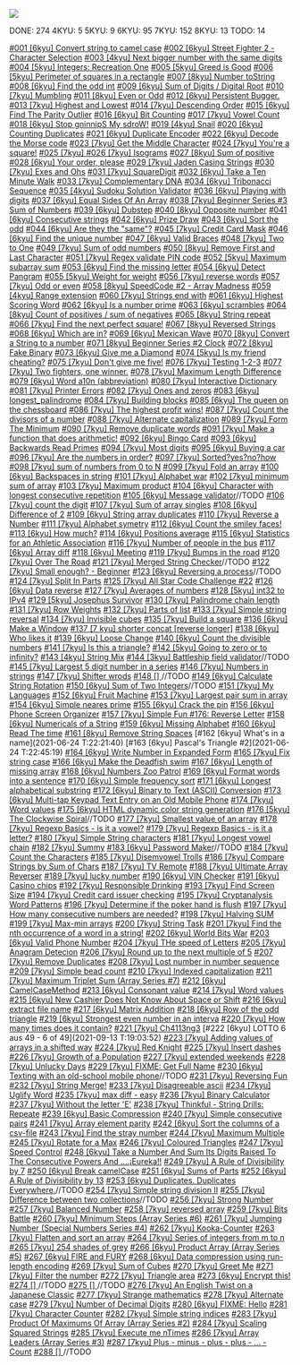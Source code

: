 ![](https://www.codewars.com/users/%3Cprim%3Erim%3C%2Fprim%3E/badges/large)

DONE: 274
4KYU: 5
5KYU: 9
6KYU: 95
7KYU: 152
8KYU: 13
TODO: 14


[#001 [6kyu] Convert string to camel case](https:www.codewars.com/kata/517abf86da9663f1d2000003/train/java)
[#002 [6kyu] Street Fighter 2 - Character Selection](https:www.codewars.com/kata/5853213063adbd1b9b0000be)
[#003 [4kyu] Next bigger number with the same digits](https:www.codewars.com/kata/55983863da40caa2c900004e/train/java)
[#004 [5kyu] Integers: Recreation One](https:www.codewars.com/kata/55aa075506463dac6600010d/train/java)
[#005 [5kyu] Greed is Good](https:www.codewars.com/kata/5270d0d18625160ada0000e4/train/java)
[#006 [5kyu] Perimeter of squares in a rectangle](https:www.codewars.com/kata/559a28007caad2ac4e000083/train/java)
[#007 [8kyu] Number toString](https:www.codewars.com/kata/53934feec44762736c00044b/train/java)
[#008 [6kyu] Find the odd int](https:www.codewars.com/kata/54da5a58ea159efa38000836/train/java)
[#009 [6kyu] Sum of Digits / Digital Root](https:www.codewars.com/kata/541c8630095125aba6000c00/train/java)
[#010 [7kyu] Mumbling](https:www.codewars.com/kata/5667e8f4e3f572a8f2000039/train/java)
[#011 [8kyu] Even or Odd](https:www.codewars.com/kata/53da3dbb4a5168369a0000fe/train/java)
[#012 [6kyu] Persistent Bugger.](https:www.codewars.com/kata/55bf01e5a717a0d57e0000ec)
[#013 [7kyu] Highest and Lowest](https:www.codewars.com/kata/554b4ac871d6813a03000035/train/java)
[#014 [7kyu] Descending Order](https:www.codewars.com/kata/5467e4d82edf8bbf40000155/train/java)
[#015 [6kyu] Find The Parity Outlier](https:www.codewars.com/kata/5526fc09a1bbd946250002dc/train/java)
[#016 [6kyu] Bit Counting](https:www.codewars.com/kata/526571aae218b8ee490006f4/train/java)
[#017 [7kyu] Vowel Count](https:www.codewars.com/kata/54ff3102c1bad923760001f3/train/java)
[#018 [6kyu] Stop gninnipS My sdroW!](https:www.codewars.com/kata/5264d2b162488dc400000001/train/java)
[#019 [4kyu] Snail](https:www.codewars.com/kata/521c2db8ddc89b9b7a0000c1/train/java*/)
[#020 [6kyu] Counting Duplicates](https:www.codewars.com/kata/54bf1c2cd5b56cc47f0007a1/train/java)
[#021 [6kyu] Duplicate Encoder](https:www.codewars.com/kata/54b42f9314d9229fd6000d9c/train/java)
[#022 [6kyu] Decode the Morse code](https:www.codewars.com/kata/54b724efac3d5402db00065e/train/java)
[#023 [7kyu] Get the Middle Character](https:www.codewars.com/kata/56747fd5cb988479af000028/train/java)
[#024 [7kyu] You're a square!](https:www.codewars.com/kata/54c27a33fb7da0db0100040e/train/java)
[#025 [7kyu] ](https:www.codewars.com/kata/57cebe1dc6fdc20c57000ac9/train/java)
[#026 [7kyu] Isograms](https:www.codewars.com/kata/54ba84be607a92aa900000f1/train/java)
[#027 [8kyu] Sum of positive](https:www.codewars.com/kata/5715eaedb436cf5606000381/train/java)
[#028 [6kyu] Your order, please](https:www.codewars.com/kata/55c45be3b2079eccff00010f/train/java)
[#029 [7kyu] Jaden Casing Strings](https:www.codewars.com/kata/5390bac347d09b7da40006f6/train/java)
[#030 [7kyu] Exes and Ohs](https:www.codewars.com/kata/55908aad6620c066bc00002a/train/java)
[#031 [7kyu] SquareDigit](https:www.codewars.com/kata/546e2562b03326a88e000020/train/java)
[#032 [6kyu] Take a Ten Minute Walk](https:www.codewars.com/kata/54da539698b8a2ad76000228/train/java)
[#033 [7kyu] Complementary DNA](https:www.codewars.com/kata/554e4a2f232cdd87d9000038/train/java)
[#034 [6kyu] Tribonacci Sequence](https:www.codewars.com/kata/556deca17c58da83c00002db/train/java)
[#035 [4kyu] Sudoku Solution Validator](https:www.codewars.com/kata/529bf0e9bdf7657179000008/train/java)
[#036 [6kyu] Playing with digits](https:www.codewars.com/kata/5552101f47fc5178b1000050/train/java)
[#037 [6kyu] Equal Sides Of An Array](https:www.codewars.com/kata/5679aa472b8f57fb8c000047/train/java)
[#038 [7kyu] Beginner Series #3 Sum of Numbers](https:www.codewars.com/kata/55f2b110f61eb01779000053/train/java)
[#039 [6kyu] Dubstep](https:www.codewars.com/kata/551dc350bf4e526099000ae5)
[#040 [8kyu] Opposite number](https:www.codewars.com/kata/56dec885c54a926dcd001095/train/java)
[#041 [6kyu] Consecutive strings](https:www.codewars.com/kata/56a5d994ac971f1ac500003e/train/java)
[#042 [6kyu] Prize Draw](https:www.codewars.com/kata/5616868c81a0f281e500005c/train/java)
[#043 [6kyu] Sort the odd](https:www.codewars.com/kata/578aa45ee9fd15ff4600090d/train/java)
[#044 [6kyu] Are they the "same"?](https:www.codewars.com/kata/550498447451fbbd7600041c/train/java)
[#045 [7kyu] Credit Card Mask](https:www.codewars.com/kata/5412509bd436bd33920011bc/train/java)
[#046 [6kyu] Find the unique number](https:www.codewars.com/kata/585d7d5adb20cf33cb000235/)
[#047 [6kyu] Valid Braces](https:www.codewars.com/kata/5277c8a221e209d3f6000b56/train/java)
[#048 [7kyu] Two to One](https:www.codewars.com/kata/5656b6906de340bd1b0000ac/train/java)
[#049 [7kyu] Sum of odd numbers](https:www.codewars.com/kata/55fd2d567d94ac3bc9000064/train/java)
[#050 [8kyu] Remove First and Last Character](https:www.codewars.com/kata/56bc28ad5bdaeb48760009b0/train/java)
[#051 [7kyu] Regex validate PIN code](https:www.codewars.com/kata/55f8a9c06c018a0d6e000132/train/java)
[#052 [5kyu] Maximum subarray sum](https:www.codewars.com/kata/54521e9ec8e60bc4de000d6c/train/java)
[#053 [6kyu] Find the missing letter](https:www.codewars.com/kata/5839edaa6754d6fec10000a2/train/java)
[#054 [6kyu] Detect Pangram](https:www.codewars.com/kata/545cedaa9943f7fe7b000048/train/java)
[#055 [5kyu] Weight for weight](https:www.codewars.com/kata/55c6126177c9441a570000cc/train/java)
[#056 [7kyu] reverse words](https:www.codewars.com/kata/5259b20d6021e9e14c0010d4/train/java)
[#057 [7kyu] Odd or even](https:www.codewars.com/kata/5949481f86420f59480000e7/train/java)
[#058 [8kyu] SpeedCode #2 - Array Madness](https:www.codewars.com/kata/56ff6a70e1a63ccdfa0001b1)
[#059 [4kyu] Range extension](https:www.codewars.com/kata/51ba717bb08c1cd60f00002f/train/java)
[#060 [7kyu] Strings end with](https:www.codewars.com/kata/51f2d1cafc9c0f745c00037d/train/java)
[#061 [6kyu] Highest Scoring Word](https:www.codewars.com/kata/57eb8fcdf670e99d9b000272/train/java)
[#062 [6kyu] Is a number prime](https:www.codewars.com/kata/5262119038c0985a5b00029f/train/java)
[#063 [6kyu] scrambles](https:www.codewars.com/kata/55c04b4cc56a697bb0000048/train/java)
[#064 [8kyu] Count of positives / sum of negatives](https:www.codewars.com/kata/576bb71bbbcf0951d5000044/train/java)
[#065 [8kyu] String repeat](https:www.codewars.com/kata/57a0e5c372292dd76d000d7e/train/java)
[#066 [7kyu] Find the next perfect square!](https:www.codewars.com/kata/56269eb78ad2e4ced1000013/train/java)
[#067 [8kyu] Reversed Strings](https:www.codewars.com/kata/5168bb5dfe9a00b126000018/train/java)
[#068 [6kyu] Which are in?](https:www.codewars.com/kata/550554fd08b86f84fe000a58/train/java)
[#069 [6kyu] Mexican Wave](https:www.codewars.com/kata/58f5c63f1e26ecda7e000029/train/java)
[#070 [8kyu] Convert a String to a number](https:www.codewars.com/kata/544675c6f971f7399a000e79/train/java)
[#071 [8kyu] Beginner Series #2 Clock](https:www.codewars.com/kata/55f9bca8ecaa9eac7100004a/train/java)
[#072 [8kyu] Fake Binary](https:www.codewars.com/kata/57eae65a4321032ce000002d/train/java)
[#073 [6kyu] Give me a Diamond](https:www.codewars.com/kata/5503013e34137eeeaa001648/train/java)
[#074 [5kyu] Is my friend cheating?](https:www.codewars.com/kata/5547cc7dcad755e480000004)
[#075 [7kyu] Don't give me five!](https:www.codewars.com/kata/5813d19765d81c592200001a/train/java)
[#076 [7kyu] Testing 1-2-3](https:www.codewars.com/kata/54bf85e3d5b56c7a05000cf9/train/java)
[#077 [7kyu] Two fighters, one winner.](https:www.codewars.com/kata/577bd8d4ae2807c64b00045b/train/java)
[#078 [7kyu] Maximum Length Difference](https:www.codewars.com/kata/5663f5305102699bad000056/train/java)
[#079 [6kyu] Word a10n (abbreviation)](https:www.codewars.com/kata/5375f921003bf62192000746/train/java)
[#080 [7kyu] Interactive Dictionary](https:www.codewars.com/kata/57a93f93bb9944516d0000c1/train/java)
[#081 [7kyu] Printer Errors](https:www.codewars.com/kata/56541980fa08ab47a0000040/train/java)
[#082 [7kyu] Ones and zeros](https:www.codewars.com/kata/578553c3a1b8d5c40300037c/train/java)
[#083 [6kyu] longest_palindrome](https:www.codewars.com/kata/54bb6f887e5a80180900046b/train/java)
[#084 [7kyu] Building blocks](https:www.codewars.com/kata/55b75fcf67e558d3750000a3/train/java)
[#085 [6kyu] The queen on the chessboard](https:www.codewars.com/kata/5aa1031a7c7a532be30000e5/train/java)
[#086 [7kyu] The highest profit wins!](https:www.codewars.com/kata/559590633066759614000063/train/java)
[#087 [7kyu] Count the divisors of a number](https:www.codewars.com/kata/542c0f198e077084c0000c2e/train/java)
[#088 [7kyu] Alternate capitalization](https:www.codewars.com/kata/59cfc000aeb2844d16000075/train/java)
[#089 [7kyu] Form The Minimum](https:www.codewars.com/kata/5ac6932b2f317b96980000ca/train/java)
[#090 [7kyu] Remove duplicate words](https:www.codewars.com/kata/5b39e3772ae7545f650000fc/train/java)
[#091 [7kyu] Make a function that does arithmetic!](https:www.codewars.com/kata/583f158ea20cfcbeb400000a/train/java)
[#092 [6kyu] Bingo Card](https:www.codewars.com/kata/566d5e2e57d8fae53c00000c/train/java)
[#093 [6kyu] Backwards Read Primes](https:www.codewars.com/kata/5539fecef69c483c5a000015/train/java)
[#094 [7kyu] Most digits](https:www.codewars.com/kata/58daa7617332e59593000006/train/java)
[#095 [6kyu] Buying a car](https:www.codewars.com/kata/554a44516729e4d80b000012/train/java)
[#096 [7kyu] Are the numbers in order?](https:www.codewars.com/kata/56b7f2f3f18876033f000307/train/java)
[#097 [7kyu] Sorted?yes?no?how](https:www.codewars.com/kata/580a4734d6df748060000045/train/java)
[#098 [7kyu] sum of numbers from 0 to N](https:www.codewars.com/kata/56e9e4f516bcaa8d4f001763/train/java)
[#099 [7kyu] Fold an array](https:www.codewars.com/kata/57ea70aa5500adfe8a000110/train/java)
[#100 [6kyu] Backspaces in string](https:www.codewars.com/kata/5727bb0fe81185ae62000ae3/train/java)
[#101 [7kyu] Alphabet war](https:www.codewars.com/kata/59377c53e66267c8f6000027)
[#102 [7kyu] minimum sum of array](https:www.codewars.com/kata/5a523566b3bfa84c2e00010b/train/java)
[#103 [7kyu] Maximum product](https:www.codewars.com/kata/5a4138acf28b82aa43000117/train/java)
[#104 [6kyu] Character with longest consecutive repetition](https:www.codewars.com/kata/586d6cefbcc21eed7a001155/train/java)
[#105 [6kyu] Message validator](https:www.codewars.com/kata/5fc7d2d2682ff3000e1a3fbc/train/java)//TODO
[#106 [7kyu] count the digit](https:www.codewars.com/kata/566fc12495810954b1000030/train/java)
[#107 [7kyu] Sum of array singles](https:www.codewars.com/kata/59f11118a5e129e591000134/train/java)
[#108 [6kyu] Difference of 2](https:www.codewars.com/kata/5340298112fa30e786000688/train/java)
[#109 [6kyu] String array duplicates](https:www.codewars.com/kata/59f08f89a5e129c543000069/train/java)
[#110 [7kyu] Reverse a Number](https:www.codewars.com/kata/555bfd6f9f9f52680f0000c5/train/java)
[#111 [7kyu] Alphabet symetry](https:www.codewars.com/kata/59d9ff9f7905dfeed50000b0/train/java)
[#112 [6kyu] Count the smiley faces!](https:www.codewars.com/kata/583203e6eb35d7980400002a/train/java)
[#113 [6kyu] How much?](https:www.codewars.com/kata/55b4d87a3766d9873a0000d4/train/java)
[#114 [6kyu] Positions average](https:www.codewars.com/kata/59f4a0acbee84576800000af/train/java)
[#115 [6kyu] Statistics for an Athletic Association](https:www.codewars.com/kata/55b3425df71c1201a800009c/train/java)
[#116 [7kyu] Number of people in the bus](https:www.codewars.com/kata/5648b12ce68d9daa6b000099/train/java)
[#117 [6kyu] Array diff](https:www.codewars.com/kata/523f5d21c841566fde000009/train/java)
[#118 [6kyu] Meeting](https:www.codewars.com/kata/59df2f8f08c6cec835000012/train/java)
[#119 [7kyu] Bumps in the road](https:www.codewars.com/kata/57ed30dde7728215300005fa/train/java)
[#120 [7kyu] Over The Road](https:www.codewars.com/kata/5f0ed36164f2bc00283aed07/train/java)
[#121 [7kyu] Merged String Checker](https:www.codewars.com/kata/54c9fcad28ec4c6e680011aa/train/java)//TODO
[#122 [7kyu] Small enough? - Beginner](https:www.codewars.com/kata/57cc981a58da9e302a000214/train/java)
[#123 [6kyu] Reversing a process](https:www.codewars.com/kata/5dad6e5264e25a001918a1fc/train/java)//TODO
[#124 [7kyu] Split In Parts](https:www.codewars.com/kata/5650ab06d11d675371000003/train/java)
[#125 [7kyu] All Star Code Challenge #22](https:www.codewars.com/kata/5865cff66b5699883f0001aa/train/java)
[#126 [6kyu] Data reverse](https:www.codewars.com/kata/569d488d61b812a0f7000015/train/java)
[#127 [7kyu] Averages of numbers](https:www.codewars.com/kata/57d2807295497e652b000139/train/java)
[#128 [5kyu] int32 to IPv4](https:www.codewars.com/kata/52e88b39ffb6ac53a400022e/train/java)
[#129 [5kyu] Josephus Survivor](https:www.codewars.com/kata/555624b601231dc7a400017a/train/java)
[#130 [7kyu] Palindrome chain length](https:www.codewars.com/kata/525f039017c7cd0e1a000a26/train/java)
[#131 [7kyu] Row Weights](https:www.codewars.com/kata/5abd66a5ccfd1130b30000a9)
[#132 [7kyu] Parts of list](https:www.codewars.com/kata/56f3a1e899b386da78000732/train/java)
[#133 [7kyu] Simple string reversal](https:www.codewars.com/kata/5a71939d373c2e634200008e/train/java)
[#134 [7kyu] Invisible cubes](https:www.codewars.com/kata/560d6ebe7a8c737c52000084/train/java)
[#135 [7kyu] Build a square](https:www.codewars.com/kata/59a96d71dbe3b06c0200009c/train/java)
[#136 [6kyu] Make a Window](https:www.codewars.com/kata/59c03f175fb13337df00002e/train/java)
[#137 [7 kyu] shorter concat [reverse longer]](https:www.codewars.com/kata/54557d61126a00423b000a45/train/java)
[#138 [6kyu] Who likes it](https:www.codewars.com/kata/5266876b8f4bf2da9b000362/train/java)
[#139 [6kyu] Loose Change](https:www.codewars.com/kata/5571f712ddf00b54420000ee/train/java)
[#140 [6kyu] Count the divisible numbers](https:www.codewars.com/kata/55a5c82cd8e9baa49000004c/train/java)
[#141 [7kyu] Is this a triangle?](https:www.codewars.com/kata/56606694ec01347ce800001b/train/java)
[#142 [5kyu] Going to zero or to infinity?](https:www.codewars.com/kata/55a29405bc7d2efaff00007c/train/java)
[#143 [4kyu] String Mix](https:www.codewars.com/kata/5629db57620258aa9d000014/train/java)
[#144 [3kyu] Battleship field validator](https:www.codewars.com/kata/52bb6539a4cf1b12d90005b7)//TODO
[#145 [7kyu] Largest 5 digit number in a series](https:www.codewars.com/kata/51675d17e0c1bed195000001/train/java)
[#146 [7kyu] Numbers in strings](https:www.codewars.com/kata/59dd2c38f703c4ae5e000014/train/java)
[#147 [7kyu] Shifter wrods](https:www.codewars.com/kata/603b2bb1c7646d000f900083/train/java)
[#148 [] ]()//TODO
[#149 [6kyu] Calculate String Rotation](https:www.codewars.com/kata/5596f6e9529e9ab6fb000014/train/java)
[#150 [6kyu] Sum of Two Integers](https:www.codewars.com/kata/5a9c35e9ba1bb5c54a0001ac/train/java)//TODO
[#151 [7kyu] My Languages](https:www.codewars.com/kata/5b16490986b6d336c900007d/train/java)
[#152 [6kyu] Fruit Machine](https:www.codewars.com/kata/590adadea658017d90000039/train/java)
[#153 [7kyu] Largest pair sum in array](https:www.codewars.com/kata/556196a6091a7e7f58000018/train/java)
[#154 [6kyu] Simple neares prime](https:www.codewars.com/kata/5a9078e24a6b340b340000b8/train/java)
[#155 [6kyu] Crack the pin](https:www.codewars.com/kata/5efae11e2d12df00331f91a6/train/java)
[#156 [6kyu] Phone Screen Organizer](https:www.codewars.com/kata/5e10ae1cdf8a12001da16779/train/java)
[#157 [7kyu] Simple Fun #176: Reverse Letter](https:www.codewars.com/kata/58b8c94b7df3f116eb00005b/train/java)
[#158 [6kyu] Numericals of a String](https:www.codewars.com/kata/5b4070144d7d8bbfe7000001/train/java)
[#159 [6kyu] Missing Alphabet](https:www.codewars.com/kata/5ad1e412cc2be1dbfb000016)
[#160 [6kyu] Read The time](https:www.codewars.com/kata/5c2b4182ac111c05cf388858/train/java)
[#161 [8kyu] Remove String Spaces](https:www.codewars.com/kata/57eae20f5500ad98e50002c5/train/java)
[#162 [6kyu] What's in a name](2021-06-24 T:22:21:40)
[#163 [6kyu] Pascal's Triangle #2](2021-06-24 T:22:45:19)
[#164 [6kyu] Write Number in Expanded Form](https:www.codewars.com/kata/5842df8ccbd22792a4000245/train/java)
[#165 [7kyu] Fix string case](https:www.codewars.com/kata/5b180e9fedaa564a7000009a/train/java)
[#166 [6kyu] Make the Deadfish swim](https:www.codewars.com/kata/51e0007c1f9378fa810002a9/train/java)
[#167 [6kyu] Length of missing array](https:www.codewars.com/kata/57b6f5aadb5b3d0ae3000611/train/java)
[#168 [6kyu] Numbers Zoo Patrol](https:www.codewars.com/kata/5276c18121e20900c0000235/train/java)
[#169 [6kyu] Format words into a sentence](https:www.codewars.com/kata/51689e27fe9a00b126000004/train/java)
[#170 [6kyu] Simple frequency sort](https:www.codewars.com/kata/5a8d2bf60025e9163c0000bc/train/java)
[#171 [6kyu] Longest alphabetical substring](https:www.codewars.com/kata/5a7f58c00025e917f30000f1/train/java)
[#172 [6kyu] Binary to Text (ASCII) Conversion](https:www.codewars.com/kata/5583d268479559400d000064/train/java)
[#173 [6kyu] Multi-tap Keypad Text Entry on an Old Mobile Phone](https:www.codewars.com/kata/54a2e93b22d236498400134b/train/java)
[#174 [7kyu] Word values](https:www.codewars.com/kata/598d91785d4ce3ec4f000018/train/java)
[#175 [6kyu] HTML dynamic color string generation](https:www.codewars.com/kata/56f1c6034d0c330e4a001059/train/java)
[#176 [5kyu] The Clockwise Spiral](https:www.codewars.com/kata/536a155256eb459b8700077e)//TODO
[#177 [7kyu] Smallest value of an array](https:www.codewars.com/kata/544a54fd18b8e06d240005c0/train/java)
[#178 [7kyu] Regexp Basics - is it a vowel?](https:www.codewars.com/kata/567bed99ee3451292c000025/train/java)
[#179 [7kyu] Regexp Basics - is it a letter?](https:www.codewars.com/kata/567de72e8b3621b3c300000b/train/java)
[#180 [7kyu] Simple String characters](https:www.codewars.com/kata/5a29a0898f27f2d9c9000058/train/java)
[#181 [7kyu] Longest vowel chain](https:www.codewars.com/kata/59c5f4e9d751df43cf000035)
[#182 [7kyu] Summy](https:www.codewars.com/kata/599c20626bd8795ce900001d/train/java)
[#183 [6kyu] Password Maker](https:www.codewars.com/kata/5b3d5ad43da310743c000056)//TODO
[#184 [7kyu] Count the Characters](https:www.codewars.com/kata/577ad961ae2807182f000c29/train/java)
[#185 [7kyu] Disemvowel Trolls](https:www.codewars.com/kata/52fba66badcd10859f00097e/train/java)
[#186 [7kyu] Compare Strings by Sum of Chars](https:www.codewars.com/kata/576bb3c4b1abc497ec000065/train/java)
[#187 [7kyu] TV Remote](https:www.codewars.com/kata/5a5032f4fd56cb958e00007a/train/java)
[#188 [7kyu] Ultimate Array Reverser](https:www.codewars.com/kata/5c3433a4d828182e420f4197/train/java)
[#189 [7kyu] lucky number](https:www.codewars.com/kata/55afed09237df73343000042/train/java)
[#190 [6kyu] VIN Checker](https:www.codewars.com/kata/60a54750138eac0031eb98e1/train/java)
[#191 [6kyu] Casino chips](https:www.codewars.com/kata/5e0b72d2d772160011133654/train/java)
[#192 [7kyu] Responsible Drinking](https:www.codewars.com/kata/5aee86c5783bb432cd000018/train/java)
[#193 [7kyu] Find Screen Size](https:www.codewars.com/kata/5bbd279c8f8bbd5ee500000f/train/java)
[#194 [7kyu] Credit card issuer checking](https:www.codewars.com/kata/5701e43f86306a615c001868/train/java)
[#195 [7kyu] Cryptanalysis Word Patterns](https:www.codewars.com/kata/5f3142b3a28d9b002ef58f5e/train/java)
[#196 [7kyu] Determine if the poker hand is flush](https:www.codewars.com/kata/5acbc3b3481ebb23a400007d)
[#197 [7kyu] How many consecutive numbers are needed?](https:www.codewars.com/kata/559cc2d2b802a5c94700000c/train/java)
[#198 [7kyu] Halving SUM](https:www.codewars.com/kata/5a58d46cfd56cb4e8600009d/train/java)
[#199 [7kyu] Max-min arrays](https:www.codewars.com/kata/5a090c4e697598d0b9000004/train/java)
[#200 [7kyu] String Task](https:www.codewars.com/kata/598ab63c7367483c890000f4/train/java)
[#201 [7kyu] Find the nth occurrence of a word in a string!](https:www.codewars.com/kata/5b1d1812b6989d61bd00004f/train/java)
[#202 [6kyu] World Bits War](https:www.codewars.com/kata/58865bfb41e04464240000b0/train/java)
[#203 [6kyu] Valid Phone Number](https:www.codewars.com/kata/525f47c79f2f25a4db000025/train/java)
[#204 [7kyu] THe speed of Letters](https:www.codewars.com/kata/5fc7caa854783c002196f2cb/train/java)
[#205 [7kyu] Anagram Detecion](https:www.codewars.com/kata/529eef7a9194e0cbc1000255/train/java)
[#206 [7kyu] Round up to the next multiple of 5](https:www.codewars.com/kata/55d1d6d5955ec6365400006d/train/java)
[#207 [7kyu] Remove Duplicates](https:www.codewars.com/kata/53e30ec0116393fe1a00060b/train/java)
[#208 [7kyu] Lost number in number sequence](https:www.codewars.com/kata/595aa94353e43a8746000120/train/java)
[#209 [7kyu] Simple bead count](https:www.codewars.com/kata/58712dfa5c538b6fc7000569/train/java)
[#210 [7kyu] Indexed capitalization](https:www.codewars.com/kata/59cfc09a86a6fdf6df0000f1/train/java)
[#211 [7kyu] Maximum Triplet Sum (Array Series #7)](https:www.codewars.com/kata/5aa1bcda373c2eb596000112/train/java)
[#212 [6kyu] CamelCaseMethod](https:www.codewars.com/kata/587731fda577b3d1b0001196/train/java)
[#213 [6kyu] Consonant value](https:www.codewars.com/kata/59c633e7dcc4053512000073)
[#214 [7kyu] Word values](https:www.codewars.com/kata/598d91785d4ce3ec4f000018/train/java)
[#215 [6kyu] New Cashier Does Not Know About Space or Shift](https:www.codewars.com/kata/5d23d89906f92a00267bb83d/train/java)
[#216 [6kyu] extract file name](https:www.codewars.com/kata/597770e98b4b340e5b000071/train/java)
[#217 [6kyu] Matrix Addition](https:www.codewars.com/kata/526233aefd4764272800036f/train/java)
[#218 [6kyu] Row of the odd triangle](https:www.codewars.com/kata/5d5a7525207a674b71aa25b5/train/java)
[#219 [6kyu] Strongest even number in an interva](https:www.codewars.com/kata/5d16af632cf48200254a6244/train/java)
[#220 [7kyu] How many times does it contain?](https:www.codewars.com/kata/584466950d3bedb9b300001f/train/java)
[#221 [7kyu] Ch4113ng3](https:www.codewars.com/kata/59e9f404fc3c49ab24000112/train/java)
[#222 [6kyu] LOTTO 6 aus 49 - 6 of 49](2021-09-13 T:19:03:52)
[#223 [7kyu] Adding values of arrays in a shifted way](https:www.codewars.com/kata/57c7231c484cf9e6ac000090/train/java)
[#224 [7kyu] Red Knight](https:www.codewars.com/kata/5fc4349ddb878a0017838d0f/train/java)
[#225 [7kyu] Insert dashes](https:www.codewars.com/kata/55960bbb182094bc4800007b/train/java)
[#226 [7kyu] Growth of a Population](https:www.codewars.com/kata/563b662a59afc2b5120000c6/train/java)
[#227 [7kyu] extended weekends](https:www.codewars.com/kata/5be7f613f59e0355ee00000f)
[#228 [7kyu] Unlucky Days](https:www.codewars.com/kata/56eb0be52caf798c630013c0/train/java)
[#229 [7kyu] FIXME: Get Full Name](https:www.codewars.com/kata/597c684822bc9388f600010f/train/java)
[#230 [6kyu] Texting with an old-school mobile phone](https:www.codewars.com/kata/5ca24526b534ce0018a137b5/train/java)//TODO
[#231 [7kyu] Reversing Fun](https:www.codewars.com/kata/566efcfbf521a3cfd2000056/train/java)
[#232 [7kyu] String Merge!](https:www.codewars.com/kata/597bb84522bc93b71e00007e/train/java)
[#233 [7kyu] Disagreeable ascii](https:www.codewars.com/kata/582cb3a637c5583f2200005d/train/java)
[#234 [7kyu] Uglify Word](https:www.codewars.com/kata/5ce6cf94cb83dc0020da1929/train/java)
[#235 [7kyu] max diff - easy](https:www.codewars.com/kata/588a3c3ef0fbc9c8e1000095/train/java)
[#236 [7kyu] Binary Calculator](https:www.codewars.com/kata/546ba103f0cf8f7982000df4/train/java)
[#237 [7kyu] Without the letter 'E'](https:www.codewars.com/kata/594b8e182fa0a0d7fc000875/train/java)
[#238 [7kyu] Thinkful - String Drills: Repeate](https:www.codewars.com/kata/585a1a227cb58d8d740001c3/train/java)
[#239 [6kyu] Basic Compression](https:www.codewars.com/kata/5914e068f05d9a011e000054/train/java)
[#240 [7kyu] Simple consecutive pairs](https:www.codewars.com/kata/5a3e1319b6486ac96f000049/train/java)
[#241 [7kyu] Array element parity](https:www.codewars.com/kata/5a092d9e46d843b9db000064/train/java)
[#242 [6kyu] Sort the columns of a csv-file](https:www.codewars.com/kata/57f7f71a7b992e699400013f/train/java)
[#243 [7kyu] Find the stray number](https:www.codewars.com/kata/57f609022f4d534f05000024/train/java)
[#244 [7kyu] Maximum Multiple](https:www.codewars.com/kata/5aba780a6a176b029800041c/train/java)
[#245 [7kyu] Rotate for a Max](https:www.codewars.com/kata/56a4872cbb65f3a610000026/train/java)
[#246 [7kyu] Coloured Triangles](https:www.codewars.com/kata/5a25ac6ac5e284cfbe000111/train/java)
[#247 [7kyu] Speed Control](https:www.codewars.com/kata/56484848ba95170a8000004d/train/java)
[#248 [6kyu] Take a Number And Sum Its Digits Raised To The Consecutive Powers And ....¡Eureka!!](https:www.codewars.com/kata/5626b561280a42ecc50000d1/train/java)
[#249 [7kyu] A Rule of Divisibility by 7](https:www.codewars.com/kata/55e6f5e58f7817808e00002e/train/java)
[#250 [6kyu] Break camelCase](https:www.codewars.com/kata/5208f99aee097e6552000148/train/java)
[#251 [6kyu] Sums of Parts](https:www.codewars.com/kata/5ce399e0047a45001c853c2b/train/java)
[#252 [6kyu] A Rule of Divisibility by 13](https:www.codewars.com/kata/564057bc348c7200bd0000ff/train/java)
[#253 [6kyu] Duplicates. Duplicates Everywhere.](https:www.codewars.com/kata/5e8dd197c122f6001a8637ca/train/java)//TODO
[#254 [7kyu] Simple string division II](https:www.codewars.com/kata/5b8be3ae36332f341e00015e/train/java)
[#255 [7kyu] Difference between two collections](https:www.codewars.com/kata/594093784aafb857f0000122/train/java)//TODO
[#256 [7kyu] Strong Number](https:www.codewars.com/kata/5a4d303f880385399b000001/train/java)
[#257 [7kyu] Balanced Number](https:www.codewars.com/kata/5a4e3782880385ba68000018/train/java)
[#258 [7kyu] reversed array](https:www.codewars.com/kata/5a00e05cc374cb34d100000d/train/java)
[#259 [7kyu] Bits Battle](https:www.codewars.com/kata/58856a06760b85c4e6000055/train/java)
[#260 [7kyu] Minimum Steps (Array Series #6)](https:www.codewars.com/kata/5a91a7c5fd8c061367000002/train/java)
[#261 [7kyu] Jumping Number (Special Numbers Series #4)](https:www.codewars.com/kata/5a54e796b3bfa8932c0000ed/train/java)
[#262 [7kyu] Kooka-Counter](https:www.codewars.com/kata/58e8cad9fd89ea0c6c000258/train/java)
[#263 [7kyu] Flatten and sort an array](https:www.codewars.com/kata/57ee99a16c8df7b02d00045f/train/java)
[#264 [7kyu] Series of integers from m to n](https:www.codewars.com/kata/5841f680c5c9b092950001ae/train/java)
[#265 [7kyu] 254 shades of grey](https:www.codewars.com/kata/54d22119beeaaaf663000024/train/java)
[#266 [6kyu] Product Array (Array Series #5)](https:www.codewars.com/kata/5a905c2157c562994900009d/train/java)
[#267 [6kyu] FIRE and FURY](https:www.codewars.com/kata/59922ce23bfe2c10d7000057)
[#268 [6kyu] Data compression using run-length encoding](https:www.codewars.com/kata/578bf2d8daa01a4ee8000046/train/java)
[#269 [7kyu] Sum of Cubes](https:www.codewars.com/kata/59a8570b570190d313000037/train/java)
[#270 [7kyu] Greet Me](https:www.codewars.com/kata/535474308bb336c9980006f2/train/java)
[#271 [7kyu] Filter the number](https:www.codewars.com/kata/55b051fac50a3292a9000025/train/java)
[#272 [7kyu] Triangle area](https:www.codewars.com/kata/59bd84b8a0640e7c49002398/train/java)
[#273 [6kyu] Encrypt this!](https:www.codewars.com/kata/5848565e273af816fb000449/train/java)
[#274 [] ]()//TODO
[#275 [] ](https:www.codewars.com/kata/5ef9c85dc41b4e000f9a645f)//TODO
[#276 [7kyu] An English Twist on a Japanese Classic](https:www.codewars.com/kata/5b04be641839f1a0ab000151/train/javascript)
[#277 [7kyu] Strange mathematics](https:www.codewars.com/kata/604517d65b464d000d51381f/train/java)
[#278 [7kyu] Alternate case](https:www.codewars.com/kata/57a62154cf1fa5b25200031e/train/java)
[#279 [7kyu] Number of Decimal Digits](https:www.codewars.com/kata/58fa273ca6d84c158e000052/train/java)
[#280 [6kyu] FIXME: Hello](https:www.codewars.com/kata/5b0a80ce84a30f4762000069)
[#281 [7kyu] Character Counter](https:www.codewars.com/kata/56786a687e9a88d1cf00005d/train/java)
[#282 [7kyu] Simple string indices](https:www.codewars.com/kata/5a24254fe1ce0ec2eb000078/train/java)
[#283 [7kyu] Product Of Maximums Of Array (Array Series #2)](https:www.codewars.com/kata/5a63948acadebff56f000018/train/java)
[#284 [7kyu] Scaling Squared Strings](https:www.codewars.com/kata/56ed20a2c4e5d69155000301/train/java)
[#285 [7kyu] Execute me nTimes](https:www.codewars.com/kata/5b2b4836b6989d207700005b/train/java)
[#286 [7kyu] Array Leaders (Array Series #3)](https:www.codewars.com/kata/5a651865fd56cb55760000e0/train/java)
[#287 [7kyu] Plus - minus - plus - plus - ... - Count](https:www.codewars.com/kata/5bbb8887484fcd36fb0020ca/train/java)
[#288 [] ]()//TODO

